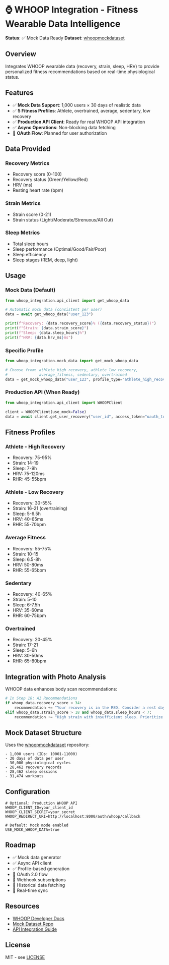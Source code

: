 # ⌚ WHOOP Integration - Fitness Wearable Data Intelligence

**Status**: ✅ Mock Data Ready
**Dataset**: [whoopmockdataset](https://github.com/DandaAkhilReddy/whoopmockdataset)

## Overview

Integrates WHOOP wearable data (recovery, strain, sleep, HRV) to provide personalized fitness recommendations based on real-time physiological status.

## Features

- ✅ **Mock Data Support**: 1,000 users × 30 days of realistic data
- ✅ **5 Fitness Profiles**: Athlete, overtrained, average, sedentary, low recovery
- ✅ **Production API Client**: Ready for real WHOOP API integration
- ✅ **Async Operations**: Non-blocking data fetching
- 🚧 **OAuth Flow**: Planned for user authorization

## Data Provided

### Recovery Metrics
- Recovery score (0-100)
- Recovery status (Green/Yellow/Red)
- HRV (ms)
- Resting heart rate (bpm)

### Strain Metrics
- Strain score (0-21)
- Strain status (Light/Moderate/Strenuous/All Out)

### Sleep Metrics
- Total sleep hours
- Sleep performance (Optimal/Good/Fair/Poor)
- Sleep efficiency
- Sleep stages (REM, deep, light)

## Usage

### Mock Data (Default)

```python
from whoop_integration.api_client import get_whoop_data

# Automatic mock data (consistent per user)
data = await get_whoop_data("user_123")

print(f"Recovery: {data.recovery_score}% ({data.recovery_status})")
print(f"Strain: {data.strain_score}")
print(f"Sleep: {data.sleep_hours}h")
print(f"HRV: {data.hrv_ms}ms")
```

### Specific Profile

```python
from whoop_integration.mock_data import get_mock_whoop_data

# Choose from: athlete_high_recovery, athlete_low_recovery,
#              average_fitness, sedentary, overtrained
data = get_mock_whoop_data("user_123", profile_type="athlete_high_recovery")
```

### Production API (When Ready)

```python
from whoop_integration.api_client import WHOOPClient

client = WHOOPClient(use_mock=False)
data = await client.get_user_recovery("user_id", access_token="oauth_token")
```

## Fitness Profiles

### Athlete - High Recovery
- Recovery: 75-95%
- Strain: 14-19
- Sleep: 7-9h
- HRV: 75-120ms
- RHR: 45-55bpm

### Athlete - Low Recovery
- Recovery: 30-55%
- Strain: 16-21 (overtraining)
- Sleep: 5-6.5h
- HRV: 40-65ms
- RHR: 55-70bpm

### Average Fitness
- Recovery: 55-75%
- Strain: 10-15
- Sleep: 6.5-8h
- HRV: 50-80ms
- RHR: 55-65bpm

### Sedentary
- Recovery: 40-65%
- Strain: 5-10
- Sleep: 6-7.5h
- HRV: 35-60ms
- RHR: 60-75bpm

### Overtrained
- Recovery: 20-45%
- Strain: 17-21
- Sleep: 5-6h
- HRV: 30-50ms
- RHR: 65-80bpm

## Integration with Photo Analysis

WHOOP data enhances body scan recommendations:

```python
# In Step 18: AI Recommendations
if whoop_data.recovery_score < 34:
    recommendation += "Your recovery is in the RED. Consider a rest day."
elif whoop_data.strain_score > 18 and whoop_data.sleep_hours < 7:
    recommendation += "High strain with insufficient sleep. Prioritize recovery."
```

## Mock Dataset Structure

Uses the [whoopmockdataset](https://github.com/DandaAkhilReddy/whoopmockdataset) repository:

```
- 1,000 users (IDs: 10001-11000)
- 30 days of data per user
- 30,000 physiological cycles
- 28,462 recovery records
- 28,462 sleep sessions
- 31,474 workouts
```

## Configuration

```env
# Optional: Production WHOOP API
WHOOP_CLIENT_ID=your_client_id
WHOOP_CLIENT_SECRET=your_secret
WHOOP_REDIRECT_URI=http://localhost:8000/auth/whoop/callback

# Default: Mock mode enabled
USE_MOCK_WHOOP_DATA=true
```

## Roadmap

- ✅ Mock data generator
- ✅ Async API client
- ✅ Profile-based generation
- 🚧 OAuth 2.0 flow
- 🚧 Webhook subscriptions
- 🚧 Historical data fetching
- 🚧 Real-time sync

## Resources

- [WHOOP Developer Docs](https://developer.whoop.com/)
- [Mock Dataset Repo](https://github.com/DandaAkhilReddy/whoopmockdataset)
- [API Integration Guide](https://tryterra.co/blog/whoop-integration-series-part-2-data-available-from-the-api-ec4337a9455b)

## License

MIT - see [LICENSE](../../LICENSE)
